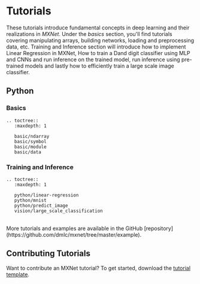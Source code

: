 # Tutorials

These tutorials introduce fundamental concepts in deep learning and their realizations in _MXNet_. Under the _basics_ section, you'll find tutorials covering manipulating arrays, building networks, loading and preprocessing data, etc. Training and Inference section will introduce how to implement Linear Regression in MXNet, How to train a Dand digit classifier using MLP and CNNs and run inference on the trained model, run inference using pre-trained models and lastly how to efficiently train a large scale image classifier.

## Python

### Basics

```eval_rst
.. toctree::
   :maxdepth: 1

   basic/ndarray
   basic/symbol
   basic/module
   basic/data
```

### Training and Inference

```eval_rst
.. toctree::
   :maxdepth: 1

   python/linear-regression
   python/mnist
   python/predict_image
   vision/large_scale_classification
```
<br>
More tutorials and examples are available in the GitHub [repository](https://github.com/dmlc/mxnet/tree/master/example).

## Contributing Tutorials

Want to contribute an MXNet tutorial? To get started, download the [tutorial template](https://github.com/dmlc/mxnet/tree/master/example/MXNetTutorialTemplate.ipynb).
